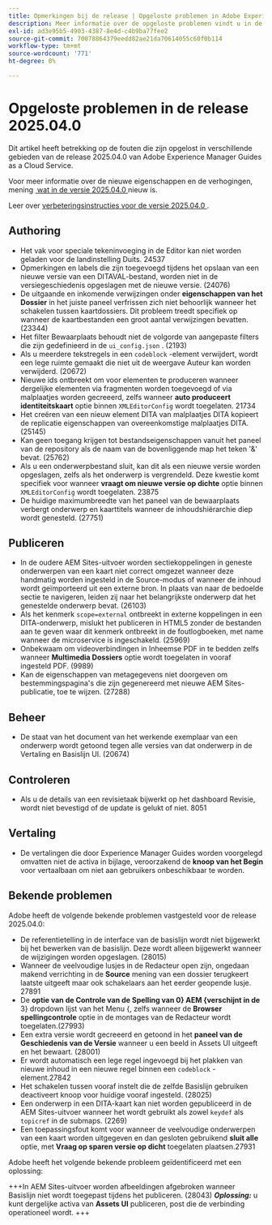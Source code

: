```yaml
---
title: Opmerkingen bij de release | Opgeloste problemen in Adobe Experience Manager Guides, release 2025.04.0
description: Meer informatie over de opgeloste problemen vindt u in de release 2025.04.0 van Adobe Experience Manager Guides as a Cloud Service.
exl-id: ad3e95b5-4903-4387-8e4d-c4b9ba77fee2
source-git-commit: 70078864379eedd82ae21da70614055c60f0b114
workflow-type: tm+mt
source-wordcount: '771'
ht-degree: 0%

---
```


# Opgeloste problemen in de release 2025.04.0

Dit artikel heeft betrekking op de fouten die zijn opgelost in verschillende gebieden van de release 2025.04.0 van Adobe Experience Manager Guides as a Cloud Service.

Voor meer informatie over de nieuwe eigenschappen en de verhogingen, mening [&#x200B; wat in de versie 2025.04.0 &#x200B;](whats-new-2025-04-0.md) nieuw is.

Leer over [&#x200B; verbeteringsinstructies voor de versie 2025.04.0 &#x200B;](upgrade-instructions-2025-04-0.md).

## Authoring

- Het vak voor speciale tekeninvoeging in de Editor kan niet worden geladen voor de landinstelling Duits. 24537
- Opmerkingen en labels die zijn toegevoegd tijdens het opslaan van een nieuwe versie van een DITAVAL-bestand, worden niet in de versiegeschiedenis opgeslagen met de nieuwe versie. (24076)
- De uitgaande en inkomende verwijzingen onder **eigenschappen van het Dossier** in het juiste paneel verfrissen zich niet behoorlijk wanneer het schakelen tussen kaartdossiers. Dit probleem treedt specifiek op wanneer de kaartbestanden een groot aantal verwijzingen bevatten. (23344)
- Het filter Bewaarplaats behoudt niet de volgorde van aangepaste filters die zijn gedefinieerd in de `ui_config.json` . (2193)
- Als u meerdere tekstregels in een `codeblock` -element verwijdert, wordt een lege ruimte gemaakt die niet uit de weergave Auteur kan worden verwijderd. (20672)
- Nieuwe ids ontbreekt om voor elementen te produceren wanneer dergelijke elementen via fragmenten worden toegevoegd of via malplaatjes worden gecreeerd, zelfs wanneer **auto produceert identiteitskaart** optie binnen `XMLEditorConfig` wordt toegelaten. 21734
- Het creëren van een nieuw element DITA van malplaatjes DITA kopieert de replicatie eigenschappen van overeenkomstige malplaatjes DITA. (25145)
- Kan geen toegang krijgen tot bestandseigenschappen vanuit het paneel van de repository als de naam van de bovenliggende map het teken &#39;&amp;&#39; bevat. (25762)
- Als u een onderwerpbestand sluit, kan dit als een nieuwe versie worden opgeslagen, zelfs als het onderwerp is vergrendeld. Deze kwestie komt specifiek voor wanneer **vraagt om nieuwe versie op dichte** optie binnen `XMLEditorConfig` wordt toegelaten. 23875
- De huidige maximumbreedte van het paneel van de bewaarplaats verbergt onderwerp en kaarttitels wanneer de inhoudshiërarchie diep wordt genesteld. (27751)

## Publiceren

- In de oudere AEM Sites-uitvoer worden sectiekoppelingen in geneste onderwerpen van een kaart niet correct omgezet wanneer deze handmatig worden ingesteld in de Source-modus of wanneer de inhoud wordt geïmporteerd uit een externe bron. In plaats van naar de bedoelde sectie te navigeren, leiden zij naar het belangrijkste onderwerp dat het genestelde onderwerp bevat. (26103)
- Als het kenmerk `scope=external` ontbreekt in externe koppelingen in een DITA-onderwerp, mislukt het publiceren in HTML5 zonder de bestanden aan te geven waar dit kenmerk ontbreekt in de foutlogboeken, met name wanneer de microservice is ingeschakeld. (25969)
- Onbekwaam om videoverbindingen in Inheemse PDF in te bedden zelfs wanneer **Multimedia Dossiers** optie wordt toegelaten in vooraf ingesteld PDF. (9989)
- Kan de eigenschappen van metagegevens niet doorgeven om bestemmingspagina&#39;s die zijn gegenereerd met nieuwe AEM Sites-publicatie, toe te wijzen. (27288)

## Beheer

- De staat van het document van het werkende exemplaar van een onderwerp wordt getoond tegen alle versies van dat onderwerp in de Vertaling en Basislijn UI. (20674)


## Controleren

- Als u de details van een revisietaak bijwerkt op het dashboard Revisie, wordt niet bevestigd of de update is gelukt of niet. 8051

## Vertaling

- De vertalingen die door Experience Manager Guides worden voorgelegd omvatten niet de activa in bijlage, veroorzakend de **knoop van het Begin** voor vertaalbaan om niet aan gebruikers onbeschikbaar te worden.

## Bekende problemen

Adobe heeft de volgende bekende problemen vastgesteld voor de release 2025.04.0:

- De referentietelling in de interface van de basislijn wordt niet bijgewerkt bij het bewerken van de basislijn. Deze wordt alleen bijgewerkt wanneer de wijzigingen worden opgeslagen. (28015)
- Wanneer de veelvoudige lusjes in de Redacteur open zijn, ongedaan makend **&#x200B;**&#x200B;verrichting in de **Source** mening van een dossier terugkeert laatste uitgeeft maar ook schakelaars aan het eerder geopende lusje. 27891
- De **optie van de Controle van de Spelling van 0&rbrace; AEM {verschijnt in de** 3} dropdown lijst van het Menu &lbrace;, zelfs wanneer de **Browser spellingcontrole** optie in de montages van de Redacteur wordt toegelaten. **&#x200B;**&#x200B;(27993)
- Een extra versie wordt gecreeerd en getoond in het **paneel van de Geschiedenis van de Versie** wanneer u een beeld in Assets UI uitgeeft en het bewaart. (28001)
- Er wordt automatisch een lege regel ingevoegd bij het plakken van nieuwe inhoud in een nieuwe regel binnen een `codeblock` -element.27842
- Het schakelen tussen vooraf instelt die de zelfde Basislijn gebruiken deactiveert **&#x200B;**&#x200B;knoop voor huidige vooraf ingesteld. (28025)
- Een onderwerp in een DITA-kaart kan niet worden gepubliceerd in de AEM Sites-uitvoer wanneer het wordt gebruikt als zowel `keydef` als `topicref` in de submaps. (2269)
- Een toepassingsfout komt voor wanneer de veelvoudige onderwerpen van een kaart worden uitgegeven en dan gesloten gebruikend **sluit alle** optie, met **Vraag op sparen versie op dicht** toegelaten plaatsen.27931

Adobe heeft het volgende bekende probleem geïdentificeerd met een oplossing:

+++In AEM Sites-uitvoer worden afbeeldingen afgebroken wanneer Basislijn niet wordt toegepast tijdens het publiceren. (28043)
***Oplossing:*** u kunt dergelijke activa van **Assets UI** publiceren, post die de verbinding operationeel wordt.
+++